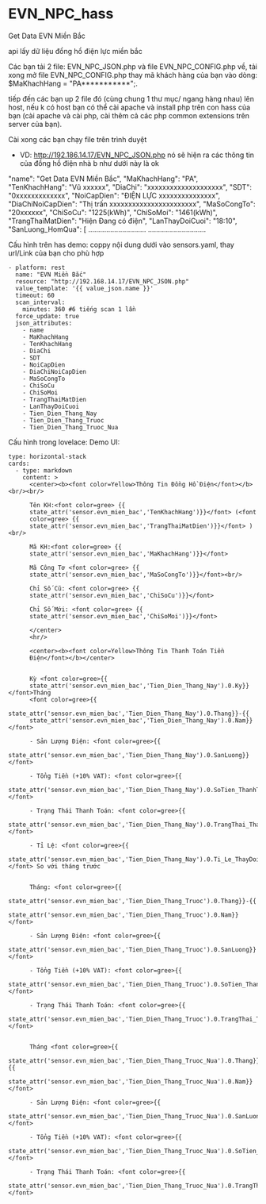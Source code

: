# EVN_NPC_hass
Get Data EVN Miền Bắc

api lấy dữ liệu đồng hồ điện lực miền bắc

Các bạn tải 2 file: EVN_NPC_JSON.php và file EVN_NPC_CONFIG.php về, tải xong mở file EVN_NPC_CONFIG.php thay mã khách hàng của bạn vào dòng: $MaKhachHang = "PA***********";.

tiếp đến các bạn up 2 file đó (cùng chung 1 thư mục/ ngang hàng nhau) lên host, nếu k có host bạn có thể cài apache và install php trên con hass của bạn (cài apache và cài php, cài thêm cả các php common extensions trên server của bạn).

Cài xong các bạn chạy file trên trình duyệt
  - VD: http://192.186.14.17/EVN_NPC_JSON.php  nó sẽ hiện ra các thông tin của đồng hồ điện nhà b như dưới này là ok

      
  "name": "Get Data EVN Miền Bắc",
  "MaKhachHang": "PA",
  "TenKhachHang": "Vũ xxxxxx",
  "DiaChi": "xxxxxxxxxxxxxxxxxxxx",
  "SDT": "0xxxxxxxxxxxxx",
  "NoiCapDien": "ĐIỆN LỰC xxxxxxxxxxxxxxx",
  "DiaChiNoiCapDien": "Thị trấn xxxxxxxxxxxxxxxxxxxxxxx",
  "MaSoCongTo": "20xxxxxx",
  "ChiSoCu": "1225(kWh)",
  "ChiSoMoi": "1461(kWh)",
  "TrangThaiMatDien": "Hiện Đang có điện",
  "LanThayDoiCuoi": "18:10",
  "SanLuong_HomQua": [
  .............................
  .............................
  
Cấu hình trên has demo: coppy nội dung dưới vào sensors.yaml, thay url/Link của bạn cho phù hợp

    - platform: rest  
      name: "EVN Miền Bắc"
      resource: "http://192.168.14.17/EVN_NPC_JSON.php"
      value_template: '{{ value_json.name }}'
      timeout: 60
      scan_interval:
        minutes: 360 #6 tiếng scan 1 lần
      force_update: true
      json_attributes:
        - name
        - MaKhachHang
        - TenKhachHang
        - DiaChi
        - SDT
        - NoiCapDien
        - DiaChiNoiCapDien
        - MaSoCongTo
        - ChiSoCu
        - ChiSoMoi
        - TrangThaiMatDien
        - LanThayDoiCuoi
        - Tien_Dien_Thang_Nay
        - Tien_Dien_Thang_Truoc
        - Tien_Dien_Thang_Truoc_Nua


Cấu hình trong lovelace:
Demo UI:

    type: horizontal-stack
    cards:
      - type: markdown
        content: >
          <center><b><font color=Yellow>Thông Tin Đồng Hồ Điện</font></b><br/><br/>

          Tên KH:<font color=gree> {{
          state_attr('sensor.evn_mien_bac','TenKhachHang')}}</font> (<font
          color=gree> {{
          state_attr('sensor.evn_mien_bac','TrangThaiMatDien')}}</font> ) <br/>

          Mã KH:<font color=gree> {{
          state_attr('sensor.evn_mien_bac','MaKhachHang')}}</font>

          Mã Công Tơ <font color=gree> {{
          state_attr('sensor.evn_mien_bac','MaSoCongTo')}}</font><br/>

          Chỉ Số Cũ: <font color=gree> {{
          state_attr('sensor.evn_mien_bac','ChiSoCu')}}</font> 

          Chỉ Số Mới: <font color=gree> {{
          state_attr('sensor.evn_mien_bac','ChiSoMoi')}}</font>

          </center>
          <hr/>

          <center><b><font color=Yellow>Thông Tin Thanh Toán Tiền
          Điện</font></b></center>


          Kỳ <font color=gree>{{
          state_attr('sensor.evn_mien_bac','Tien_Dien_Thang_Nay').0.Ky}}</font>Tháng
          <font color=gree>{{
          state_attr('sensor.evn_mien_bac','Tien_Dien_Thang_Nay').0.Thang}}-{{
          state_attr('sensor.evn_mien_bac','Tien_Dien_Thang_Nay').0.Nam}}</font>

          - Sản Lượng Điện: <font color=gree>{{
          state_attr('sensor.evn_mien_bac','Tien_Dien_Thang_Nay').0.SanLuong}}</font>

          - Tổng Tiền (+10% VAT): <font color=gree>{{
          state_attr('sensor.evn_mien_bac','Tien_Dien_Thang_Nay').0.SoTien_ThanhToan}}</font> 
          
          - Trạng Thái Thanh Toán: <font color=gree>{{
          state_attr('sensor.evn_mien_bac','Tien_Dien_Thang_Nay').0.TrangThai_ThanhToan}}</font> 

          - Tỉ Lệ: <font color=gree>{{
          state_attr('sensor.evn_mien_bac','Tien_Dien_Thang_Nay').0.Ti_Le_ThayDoi}}</font> So với tháng trước


          Tháng: <font color=gree>{{
          state_attr('sensor.evn_mien_bac','Tien_Dien_Thang_Truoc').0.Thang}}-{{
          state_attr('sensor.evn_mien_bac','Tien_Dien_Thang_Truoc').0.Nam}}</font>

          - Sản Lượng Điện: <font color=gree>{{
          state_attr('sensor.evn_mien_bac','Tien_Dien_Thang_Truoc').0.SanLuong}}</font>

          - Tổng Tiền (+10% VAT): <font color=gree>{{
          state_attr('sensor.evn_mien_bac','Tien_Dien_Thang_Truoc').0.SoTien_ThanhToan}}</font>

          - Trạng Thái Thanh Toán: <font color=gree>{{
          state_attr('sensor.evn_mien_bac','Tien_Dien_Thang_Truoc').0.TrangThai_ThanhToan}}</font> 


          Tháng <font color=gree>{{
          state_attr('sensor.evn_mien_bac','Tien_Dien_Thang_Truoc_Nua').0.Thang}}-{{
          state_attr('sensor.evn_mien_bac','Tien_Dien_Thang_Truoc_Nua').0.Nam}}</font>

          - Sản Lượng Điện: <font color=gree>{{
          state_attr('sensor.evn_mien_bac','Tien_Dien_Thang_Truoc_Nua').0.SanLuong}}</font>

          - Tổng Tiền (+10% VAT): <font color=gree>{{
          state_attr('sensor.evn_mien_bac','Tien_Dien_Thang_Truoc_Nua').0.SoTien_ThanhToan}}</font>
          
          - Trạng Thái Thanh Toán: <font color=gree>{{
          state_attr('sensor.evn_mien_bac','Tien_Dien_Thang_Truoc_Nua').0.TrangThai_ThanhToan}}</font> 
